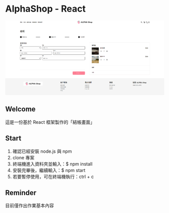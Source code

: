 # AlphaShop - React
![image](https://github.com/quick123835/ALPHA-SHOP/blob/main/public/images/week2homework.png)

## Welcome
這是一份基於 React 框架製作的「結帳畫面」

## Start
1. 確認已經安裝 node.js 與 npm
2. clone 專案
3. 終端機進入資料夾並輸入：$ npm install 
4. 安裝完畢後，繼續輸入：$ npm start
5. 若要暫停使用，可在終端機執行：ctrl + c

## Reminder
目前僅作出作業基本內容